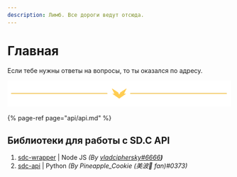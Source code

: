 ```yaml
---
description: Лимб. Все дороги ведут отсюда.
---
```


# Главная

Если тебе нужны ответы на вопросы, то ты оказался по адресу.

![](.gitbook/assets/mailservice.png)

{% page-ref page="api/api.md" %}

## Библиотеки для работы с SD.C API

1. [sdc-wrapper](https://npmjs.com/package/sdc-wrapper) \| Node JS _\(By_ [_vladciphersky\#6666_](http://sqdsh.top/)_**\)**_
2. [sdc-api](https://pypi.org/project/sdc-api/) \| Python _\(By Pineapple\_Cookie \(美波🌊 fan\)\#0373\)_



